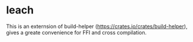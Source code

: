 # leach

This is an externsion of build-helper (https://crates.io/crates/build-helper), gives a greate convenience for FFI and cross compilation.
